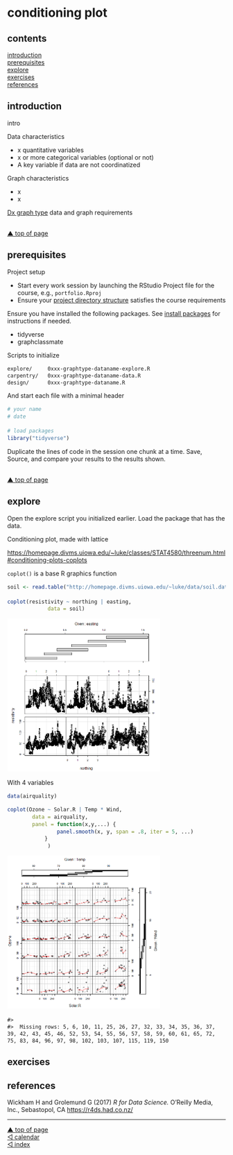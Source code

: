 conditioning plot
================

## contents

[introduction](#introduction)  
[prerequisites](#prerequisites)  
[explore](#explore)  
[exercises](#exercises)  
[references](#references)

## introduction

intro

Data characteristics

  - x quantitative variables  
  - x or more categorical variables (optional or not)  
  - A key variable if data are not coordinatized

Graph characteristics

  - x
  - x

[Dx graph type](link) data and graph requirements

<br> <a href="#top">▲ top of page</a>

## prerequisites

Project setup

  - Start every work session by launching the RStudio Project file for
    the course, e.g., `portfolio.Rproj`  
  - Ensure your [project directory
    structure](cm501-proj-m-manage-files.md#planning-the-directory-structure)
    satisfies the course requirements

Ensure you have installed the following packages. See [install
packages](cm902-software-studio.md#install-packages) for instructions if
needed.

  - tidyverse  
  - graphclassmate

Scripts to initialize

    explore/     0xxx-graphtype-dataname-explore.R  
    carpentry/   0xxx-graphtype-dataname-data.R   
    design/      0xxx-graphtype-dataname.R 

And start each file with a minimal header

``` r
# your name
# date

# load packages
library("tidyverse")
```

Duplicate the lines of code in the session one chunk at a time. Save,
Source, and compare your results to the results shown.

<br> <a href="#top">▲ top of page</a>

## explore

Open the explore script you initialized earlier. Load the package that
has the data.

Conditioning plot, made with lattice

<https://homepage.divms.uiowa.edu/~luke/classes/STAT4580/threenum.html#conditioning-plots-coplots>

`coplot()` is a base R graphics function

``` r
soil <- read.table("http://homepage.divms.uiowa.edu/~luke/data/soil.dat")

coplot(resistivity ~ northing | easting, 
             data = soil)
```

<img src="images/cm208-unnamed-chunk-4-1.png" width="70%" />

With 4 variables

``` r
data(airquality)
```

``` r
coplot(Ozone ~ Solar.R | Temp * Wind, 
        data = airquality, 
        panel = function(x,y,...) {
                panel.smooth(x, y, span = .8, iter = 5, ...)
            }
             )
```

<img src="images/cm208-unnamed-chunk-6-1.png" width="70%" />

    #> 
    #>  Missing rows: 5, 6, 10, 11, 25, 26, 27, 32, 33, 34, 35, 36, 37, 39, 42, 43, 45, 46, 52, 53, 54, 55, 56, 57, 58, 59, 60, 61, 65, 72, 75, 83, 84, 96, 97, 98, 102, 103, 107, 115, 119, 150

## exercises

## references

<div id="refs">

<div id="ref-Wickham+Grolemund:2017">

Wickham H and Grolemund G (2017) *R for Data Science.* O’Reilly Media,
Inc., Sebastopol, CA <https://r4ds.had.co.nz/>

</div>

</div>

***
<a href="#top">&#9650; top of page</a>    
[&#9665; calendar](../README.md#calendar)    
[&#9665; index](../README.md#index)
